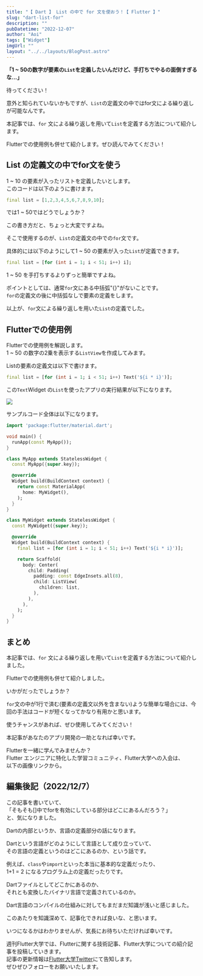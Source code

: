 ```yaml
---
title: "【 Dart 】 List の中で for 文を使おう！【 Flutter 】"
slug: "dart-list-for"
description: ""
pubDatetime: "2022-12-07"
author: "Aoi"
tags: ["Widget"]
imgUrl: ""
layout: "../../layouts/BlogPost.astro"
---
```


**「1 ~ 50の数字が要素の`List`を定義したいんだけど、手打ちでやるの面倒すぎるな...」**

待ってください！

意外と知られていないかもですが、`List`の定義文の中ではfor文による繰り返しが可能なんです。

本記事では、`for` 文による繰り返しを用いて`List`を定義する方法について紹介します。

Flutterでの使用例も併せて紹介します。ぜひ読んでみてください！

## List の定義文の中でfor文を使う

 1 ~ 10 の要素が入ったリストを定義したいとします。  
このコードは以下のように書けます。

```dart
final list = [1,2,3,4,5,6,7,8,9,10];
```

では1 ~ 50ではどうでしょうか？

この書き方だと、ちょっと大変ですよね。

そこで使用するのが、`List`の定義文の中での`for`文です。

具体的には以下のようにして1 ~ 50 の要素が入った`List`が定義できます。

```dart
final list = [for (int i = 1; i < 51; i++) i];
```

1 ~ 50 を手打ちするよりずっと簡単ですよね。

ポイントとしては、通常`for`文にある中括弧"{}"がないことです。  
`for`の定義文の後に中括弧なしで要素の定義をします。

以上が、`for`文による繰り返しを用いた`List`の定義でした。

## Flutterでの使用例

Flutterでの使用例を解説します。  
1 ~ 50 の数字の2乗を表示する`ListView`を作成してみます。

Listの要素の定義文は以下で書けます。

```dart
final list = [for (int i = 1; i < 51; i++) Text('${i * i}')];
```

この`Text`Widget の`List`を使ったアプリの実行結果が以下になります。

![](https://blog.flutteruniv.com/wp-content/uploads/2022/12/スクリーンショット-2022-12-07-16.30.48.png)

サンプルコード全体は以下になります。

```dart
import 'package:flutter/material.dart';

void main() {
  runApp(const MyApp());
}

class MyApp extends StatelessWidget {
  const MyApp({super.key});

  @override
  Widget build(BuildContext context) {
    return const MaterialApp(
      home: MyWidget(),
    );
  }
}

class MyWidget extends StatelessWidget {
  const MyWidget({super.key});

  @override
  Widget build(BuildContext context) {
    final list = [for (int i = 1; i < 51; i++) Text('${i * i}')];

    return Scaffold(
      body: Center(
        child: Padding(
          padding: const EdgeInsets.all(8),
          child: ListView(
            children: list,
          ),
        ),
      ),
    );
  }
}
```

## まとめ

本記事では、`for` 文による繰り返しを用いて`List`を定義する方法について紹介しました。

Flutterでの使用例も併せて紹介しました。

いかがだったでしょうか？

`for`文の中が1行で済む(要素の定義文以外を含まない)ような簡単な場合には、今回の手法はコードが短くなってかなり有用かと思います。

使うチャンスがあれば、ぜひ使用してみてください！

本記事があなたのアプリ開発の一助となれば幸いです。

Flutterを一緒に学んでみませんか？  
Flutter エンジニアに特化した学習コミュニティ、Flutter大学への入会は、  
以下の画像リンクから。

## 編集後記（2022/12/7）

この記事を書いていて、  
「そもそも[]中でforを有効にしている部分はどこにあるんだろう？」  
と、気になりました。

Dartの内部というか、言語の定義部分の話になります。

Dartという言語がどのようにして言語として成り立っていて、  
その言語の定義というのはどこにあるのか、という話です。

例えば、`class`や`import`といった本当に基本的な定義だったり、  
1+1 = 2 になるプログラム上の定義だったりです。

Dartファイルとしてどこかにあるのか、  
それとも変換したバイナリ言語で定義されているのか。

Dart言語のコンパイルの仕組みに対してもまだまだ知識が浅いと感じました。

このあたりを知識深めて、記事化できれば良いな、と思います。

いつになるかはわかりませんが、気長にお待ちいただければ幸いです。

週刊Flutter大学では、Flutterに関する技術記事、Flutter大学についての紹介記事を投稿していきます。  
記事の更新情報は[Flutter大学Twitter](https://twitter.com/FlutterUniv)にて告知します。  
ぜひぜひフォローをお願いいたします。